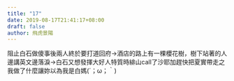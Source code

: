 ```yaml
---
title: "17"
date: 2019-08-17T21:41:17+08:00
draft: false
author: 飛虎景陽
---
```


阻止白石做傻事後兩人終於要打道回府->酒店的路上有一棵櫻花樹，樹下站著的人邊講英文邊落淚->白石又想發揮大好人特質時緋山call了沙耶加趕快把夏實帶走之我做了什麼讓妳以為我是白媽(´；ω；｀)
